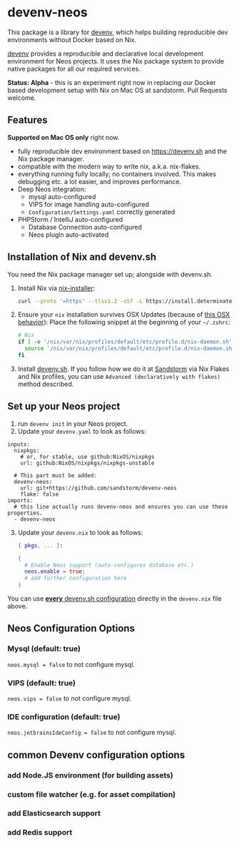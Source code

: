 # devenv-neos

This package is a library for [devenv](https://devenv.sh), which helps building reproducible dev environments
without Docker based on Nix.

[devenv](https://devenv.sh) provides a reproducible and declarative local development environment for Neos projects.
It uses the Nix package system to provide native packages for all our required services.

**Status: Alpha** - this is an experiment right now in replacing our Docker based development setup with Nix on Mac OS
at sandstorm. Pull Requests welcome.

## Features

**Supported on Mac OS only** right now.

- fully reproducible dev environment based on https://devenv.sh and the Nix package manager.
- compatible with the modern way to write nix, a.k.a. nix-flakes.
- everything running fully locally; no containers involved. This makes debugging etc. a lot easier, and
  improves performance.
- Deep Neos integration:
  - mysql auto-configured
  - VIPS for image handling auto-configured
  - `Configuration/Settings.yaml` correctly generated
- PHPStorm / IntelliJ auto-configured
  - Database Connection auto-configured
  - Neos plugin auto-activated


## Installation of Nix and devenv.sh

You need the Nix package manager set up; alongside with devenv.sh.

1. Install Nix via [nix-installer](https://github.com/DeterminateSystems/nix-installer#usage): 
   
   ```bash
   curl --proto '=https' --tlsv1.2 -sSf -L https://install.determinate.systems/nix | sh -s -- install
   ```

2. Ensure your `nix` installation survives OSX Updates (because of [this OSX behavior](https://github.com/NixOS/nix/issues/3616#issuecomment-903869569)): Place the following snippet at the beginning of your `~/.zshrc`:
   
   ```bash
   # Nix
   if [ -e '/nix/var/nix/profiles/default/etc/profile.d/nix-daemon.sh' ]; then
     source '/nix/var/nix/profiles/default/etc/profile.d/nix-daemon.sh'
   fi
   ```

3. Install [devenv.sh](https://devenv.sh/getting-started/#__tabbed_1_2). If you follow how we do it at [Sandstorm](https://sandstorm.de/de/blog/post/my-first-steps-with-nix-on-mac-osx-as-homebrew-replacement.html) via Nix Flakes and Nix profiles, you can use `Advanced (declaratively with flakes)` method described.

## Set up your Neos project

1. run `devenv init` in your Neos project.
2. Update your `devenv.yaml` to look as follows:

  ```
  inputs:
    nixpkgs:
      # or, for stable, use github:NixOS/nixpkgs
      url: github:NixOS/nixpkgs/nixpkgs-unstable

    # This part must be added:
    devenv-neos:
      url: git+https://github.com/sandstorm/devenv-neos
      flake: false
  imports:
    # this line actually runs devenv-neos and ensures you can use these properties.
    - devenv-neos
  ```

3. Update your `devenv.nix` to look as follows:

   ```nix
   { pkgs, ... }:

   {
     # Enable Neos support (auto-configures database etc.)
     neos.enable = true;
     # add further configuration here
   }
   ```

You can use [**every** devenv.sh configuration](https://devenv.sh/reference/options/) directly in the `devenv.nix` file above.

## Neos Configuration Options

### Mysql (default: true)

`neos.mysql = false` to not configure mysql.

### VIPS (default: true)

`neos.vips = false` to not configure mysql.

### IDE configuration (default: true)

`neos.jetbrainsIdeConfig = false` to not configure mysql.

## common Devenv configuration options

### add Node.JS environment (for building assets)

### custom file watcher (e.g. for asset compilation)

### add Elasticsearch support

### add Redis support


